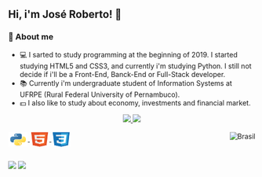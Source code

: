 ## Hi, i'm José Roberto! 👋
### 📄 About me
- 💻 I sarted to study programming at the beginning of 2019. I started studying HTML5 and CSS3, and currently i'm studying Python. I still not decide if i'll be a Front-End, Banck-End or Full-Stack developer.
- 📚 Currently i'm undergraduate student of Information Systems at UFRPE (Rural Federal University of Pernambuco).
- 💵 I also like to study about economy, investments and financial market.

<div align="center">
  <a href="https://github.com/JoseRoberto1506">
  <img width="48%" src="https://github-readme-stats.vercel.app/api?username=JoseRoberto1506&show_icons=true&theme=dracula&include_all_commits=true&count_private=true"/>
  <img width="47%" src="https://github-readme-stats.vercel.app/api/top-langs/?username=JoseRoberto1506&layout=compact&langs_count=7&theme=dracula"/>
</div>
<div style="display: inline_block"><br>
  <img align="center" alt="JR-Python" height="30" width="40" src="https://raw.githubusercontent.com/devicons/devicon/master/icons/python/python-original.svg">
  <img align="center" alt="JR-HTML" height="30" width="40" src="https://raw.githubusercontent.com/devicons/devicon/master/icons/html5/html5-original.svg">
  <img align="center" alt="JR-CSS" height="30" width="40" src="https://raw.githubusercontent.com/devicons/devicon/master/icons/css3/css3-original.svg">
  <img align="right" alt="Brasil" height="150" src="https://user-images.githubusercontent.com/84887543/144730382-a5a211d5-0dd9-4b92-bd6d-617fe986d779.jpg">
</div>
  
  ##
  
  <div> 
  <a href="https://instagram.com/joseroberto_1506" target="_blank"><img src="https://img.shields.io/badge/-Instagram-%23E4405F?style=for-the-badge&logo=instagram&logoColor=white" target="_blank"></a>
  <a href="https://www.linkedin.com/in/jos%C3%A9-roberto-ara%C3%BAjo-4a1487250/" target="_blank"><img src="https://img.shields.io/badge/LinkedIn-0077B5?style=for-the-badge&logo=linkedin&logoColor=white" target="_blank"></a>
</div>
